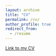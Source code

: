 ```yaml
---
layout: archive
title: "CV"
permalink: /cv/
author_profile: true
redirect_from:
  - /resume
---
```


[Link to my CV](https://github.com/soob-kim/soob-kim.github.io/blob/372894fe8cb08e41a6b82391c6fd0d67fe7ce077/CV.pdf)
